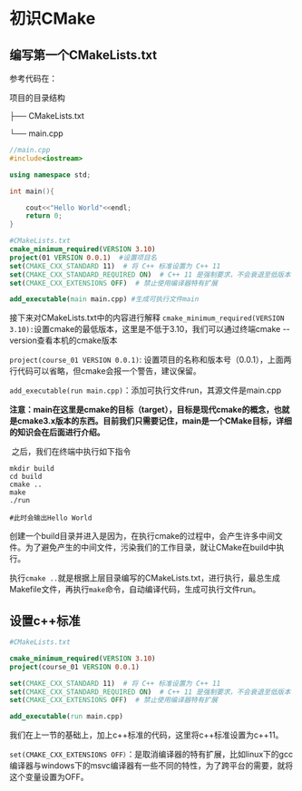 # 初识CMake

## 编写第一个CMakeLists.txt

参考代码在：

项目的目录结构

├── CMakeLists.txt

└── main.cpp

```c++
//main.cpp
#include<iostream>

using namespace std;

int main(){

    cout<<"Hello World"<<endl;
    return 0;
}
```
```cmake
#CMakeLists.txt
cmake_minimum_required(VERSION 3.10)
project(01 VERSION 0.0.1)  #设置项目名
set(CMAKE_CXX_STANDARD 11)  # 将 C++ 标准设置为 C++ 11
set(CMAKE_CXX_STANDARD_REQUIRED ON)  # C++ 11 是强制要求，不会衰退至低版本
set(CMAKE_CXX_EXTENSIONS OFF)  # 禁止使用编译器特有扩展

add_executable(main main.cpp) #生成可执行文件main
```
接下来对CMakeLists.txt中的内容进行解释
`cmake_minimum_required(VERSION 3.10):`设置cmake的最低版本，这里是不低于3.10，我们可以通过终端cmake --version查看本机的cmake版本

`project(course_01 VERSION 0.0.1)`: 设置项目的名称和版本号（0.0.1），上面两行代码可以省略，但cmake会报一个警告，建议保留。

`add_executable(run main.cpp)`：添加可执行文件run，其源文件是main.cpp

**注意：main在这里是cmake的目标（target），目标是现代cmake的概念，也就是cmake3.x版本的东西。目前我们只需要记住，main是一个CMake目标，详细的知识会在后面进行介绍。**

​	之后，我们在终端中执行如下指令

```shell
mkdir build
cd build
cmake ..
make
./run

#此时会输出Hello World
```

​	创建一个build目录并进入是因为，在执行cmake的过程中，会产生许多中间文件。为了避免产生的中间文件，污染我们的工作目录，就让CMake在build中执行。

​	执行`cmake ..`就是根据上层目录编写的CMakeLists.txt，进行执行，最总生成Makefile文件，再执行`make`命令，自动编译代码，生成可执行文件run。

## 设置c++标准

```cmake
#CMakeLists.txt

cmake_minimum_required(VERSION 3.10)
project(course_01 VERSION 0.0.1)

set(CMAKE_CXX_STANDARD 11)  # 将 C++ 标准设置为 C++ 11
set(CMAKE_CXX_STANDARD_REQUIRED ON)  # C++ 11 是强制要求，不会衰退至低版本
set(CMAKE_CXX_EXTENSIONS OFF)  # 禁止使用编译器特有扩展

add_executable(run main.cpp)

```

​	我们在上一节的基础上，加上c++标准的代码，这里将c++标准设置为c++11。

​	`set(CMAKE_CXX_EXTENSIONS OFF）`：是取消编译器的特有扩展，比如linux下的gcc编译器与windows下的msvc编译器有一些不同的特性，为了跨平台的需要，就将这个变量设置为OFF。